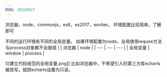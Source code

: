 ```yaml
---
时间: 20220827
---
```

浏览器，node，commonjs，es6，es2017，worker。
环境配置比较简单，了解即可

不同的运行环境有不同的全局变量。 
	如果环境配置为node，全局使用require方法与process对象都不会报错
|  | 浏览器 | node |
| --- | --- | --- |
| 全局变量 | window | process |

![[建立代码规范的全局变量.png]]
比如浏览器中，不希望引入的第三方库echarts被改写。就把echarts设置为只读。